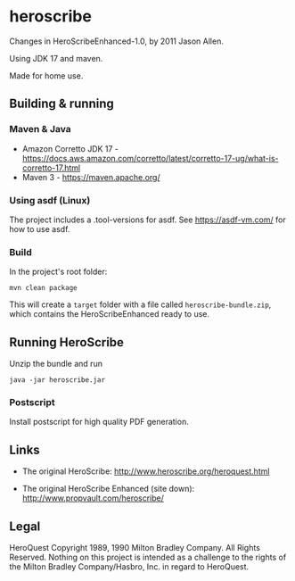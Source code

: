 # heroscribe

Changes in HeroScribeEnhanced-1.0, by 2011 Jason Allen.

Using JDK 17 and maven.

Made for home use.

## Building & running

### Maven & Java

- Amazon Corretto JDK 17 - https://docs.aws.amazon.com/corretto/latest/corretto-17-ug/what-is-corretto-17.html
- Maven 3 - https://maven.apache.org/

### Using asdf (Linux)

The project includes a .tool-versions for asdf.
See https://asdf-vm.com/ for how to use asdf.

### Build

In the project's root folder:

    mvn clean package

This will create a `target` folder with a file called `heroscribe-bundle.zip`, which contains the HeroScribeEnhanced ready to use.

## Running HeroScribe

Unzip the bundle and run

    java -jar heroscribe.jar

### Postscript

Install postscript for high quality PDF generation.

## Links

- The original HeroScribe: <http://www.heroscribe.org/heroquest.html>

- The original HeroScribe Enhanced (site down): <http://www.propvault.com/heroscribe/>

## Legal

HeroQuest Copyright 1989, 1990 Milton Bradley Company. All Rights Reserved. Nothing on this project is intended as a challenge to the rights of the Milton Bradley Company/Hasbro, Inc. in regard to HeroQuest.